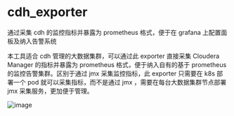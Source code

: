 # cdh_exporter
通过采集 cdh 的监控指标并暴露为 prometheus 格式，便于在 grafana 上配置面板及纳入告警系统

本工具适合 cdh 管理的大数据集群，可以通过此 exporter 直接采集 Cloudera Manager 的指标并暴露为 prometheus 格式，便于纳入自有的基于 prometheus 的监控告警集群。区别于通过 jmx 采集监控指标，此 exporter 只需要在 k8s 部署一个 pod 就可以采集指标，而不是通过 jmx ，需要在每台大数据集群节点部署 jmx 采集服务，更加便于管理。

![image](https://user-images.githubusercontent.com/13415530/198542361-f6fdfa0a-9586-4d0c-a627-4ce535b510cc.png)
